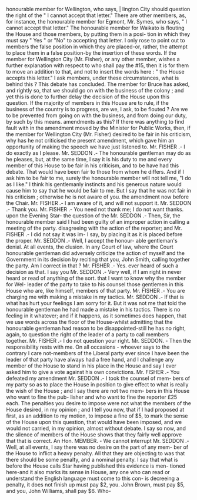honourable member for Wellington, who says, | lington City should question the right of the " I cannot accept that letter." There are other members, as, for instance, the honourable member for Egmont, Mr. Symes, who says, " I cannot accept that letter." The honourable member for Waikato is flouting the House and those members, by putting them in a posi- tion in which they must say " Yes " or "No" to accepting that letter. I only rose to point out to members the false position in which they are placed-or, rather, the attempt to place them in a false position-by the insertion of these words. If the member for Wellington City (Mr. Fisher), or any other member, wishes a further explanation with respect to who shall pay the #15, then it is for them to move an addition to that, and not to insert the words here : " the House accepts this letter." I ask members, under these circumstances, what is behind this ? This debate has concluded. The member for Bruce has asked, and rightly so, that we should go on with the business of the colony ; and yet this is done to further delay the decision of the House upon this question. If the majority of members in this House are to rule, if the business of the country is to progress, are we, I ask, to be flouted ? Are we to be prevented from going on with the business, and from doing our duty, by such by this means. amendments as this? If there was anything to find fault with in the amendment moved by the Minister for Public Works, then, if the member for Wellington City (Mr. Fisher) desired to be fair in his criticism, why has he not criticised the present amendment, which gave him an opportunity of making the speech we have just listened to. Mr. FISHER .- I do exactly as I please. Mr. SEDDON .- The honourable gentleman may do as he pleases, but, at the same time, I say it is his duty to me and every member of this House to be fair in his criticism, and to be have had this debate. That would have been fair to those from whom he differs. And if I ask him to be fair to me, surely the honourable member will not tell me, "I do as I like." I think his gentlemanly instincts and his generous nature would cause him to say that he would be fair to me. But I say that he was not fair in his criticism ; otherwise he is not aware of you. the amendment now before the Chair. Mr. FISHER .- I am aware of it, and will not support it. Mr. SEDDON .- Thank you. Mr. FISHER .- You need not thank me; I do not want thanks. upon the Evening Star- the question of the Mr. SEDDON .- Then, Sir, the honourable member said I had been guilty of an improper action in calling a meeting of the party. disagreeing with the action of the reporter; and Mr. FISHER .- I did not say it was im- I say, by placing it as it is placed before the proper. Mr. SEDDON .- Well, I accept the honour- able gentleman's denial. At all events, the clusion. In any Court of law, where the Court honourable gentleman did adversely criticize the action of myself and the Government in its decision by reciting that you, John Smith, calling together the party. Am I correct in that ? Mr. FISHER .- Yes. ever heard of such a decision as that. I say you Mr. SEDDON .- Very well, if I am right in never heard or read of anything of the sort. that I want to know why the member for Wel- leader of the party to take to his counsel those gentlemen in this House who are, like himself, members of that party. Mr. FISHER .- You are charging me with making a mistake in my tactics. Mr. SEDDON .- If that is what has hurt your feelings I am sorry for it. But it was not me that told the honourable gentleman he had made a mistake in his tactics. There is no feeling in it whatever; and if it happens, as it sometimes does happen, that we use words across the floor of the House-whilst admitting that the honourable gentleman had reason to be disappointed-still he has no right, again, to question the right of the leader of a party to call members together. Mr. FISHER .- I do not question your right. Mr. SEDDON. - Then the responsibility rests with me. On all occasions - whoever says to the contrary I care not-members of the Liberal party ever since I have been the leader of that party have always had a free hand, and I challenge any member of the House to stand in his place in the House and say I ever asked him to give a vote against his own convictions. Mr. FISHER .- You defeated my amendment Mr. SEDDON .- I took the counsel of mem- bers of my party so as to place the House in position to give effect to what is really the wish of the House ; and I say there are not two mem- bers in this House who want to fine the pub- lisher and who want to fine the reporter £25 each. The penalties you desire to impose were not what the members of the House desired, in my opinion ; and I tell you now, that if I had proposed at first, as an addition to my motion, to impose a fine of $5, to mark the sense of the House upon this question, that would have been imposed, and we would not carried, in my opinion, almost without debate. I say so now, and the silence of members of the House shows that they fairly well approve that that is correct. An Hon. MEMBER. - We cannot interrupt Mr. SEDDON .- Well, at all events, I say there was no desire on the part of any mem- ber of the House to inflict a heavy penalty. All that they are objecting to was that there should be some penalty, and a nominal penalty. I say that what is before the House calls Star having published this evidence is men- tioned here-and it also marks its sense in House, any one who can read or understand the English language must come to this con- is decreeing a penalty, it does not finish up must pay $2, you. John Brown, must pay $5, and you, John Williams, shall pay $6. Who- 